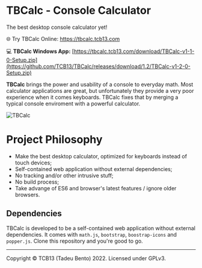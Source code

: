 # TBCalc - Console Calculator
The best desktop console calculator yet!

🌐 Try TBCalc Online: https://tbcalc.tcb13.com

💻 **TBCalc Windows App:** [https://tbcalc.tcb13.com/download/TBCalc-v1-1-0-Setup.zip](https://github.com/TCB13/TBCalc/releases/download/1.2/TBCalc-v1-2-0-Setup.zip)
 
**TBCalc** brings the power and usability of a console to everyday math. Most calculator applications are great, but unfortunately they provide a very poor experience when it comes keyboards. TBCalc fixes that by merging a typical console enviroment with a powerful calculator.

![TBCalc](https://cdn.tcb13.com/2022/tbcalc-intro2.gif)

# Project Philosophy

* Make the best desktop calculator, optimized for keyboards instead of touch devices;
* Self-contained web application without external dependencies;
* No tracking and/or other intrusive stuff;
* No build process;
* Take advange of ES6 and browser's latest features / ignore older browsers.

## Dependencies
TBCalc is developed to be a self-contained web application without external dependencies. It comes with `math.js`, `bootstrap`, `boostrap-icons` and `popper.js`. Clone this repository and you're good to go.

________

Copyright © TCB13 (Tadeu Bento) 2022. Licensed under GPLv3.
